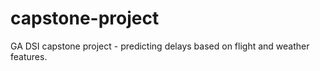 # capstone-project
GA DSI capstone project - predicting delays based on flight and weather features.
